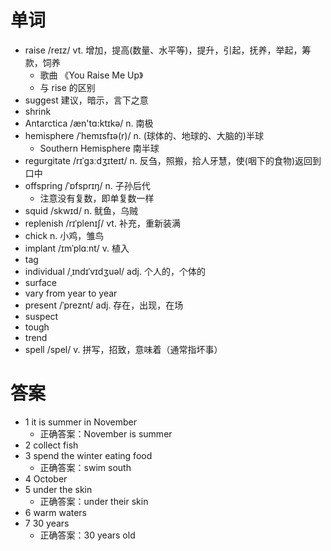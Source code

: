 # 单词
- raise /reɪz/ vt. 增加，提高(数量、水平等)，提升，引起，抚养，举起，筹款，饲养
  - 歌曲 《You Raise Me Up》
  - 与 rise 的区别
- suggest 建议，暗示，言下之意
- shrink
- Antarctica /æn'tɑ:ktɪkə/ n. 南极
- hemisphere /ˈhemɪsfɪə(r)/ n. (球体的、地球的、大脑的)半球
  - Southern Hemisphere 南半球
- regurgitate /rɪˈɡɜːdʒɪteɪt/ n. 反刍，照搬，拾人牙慧，使(咽下的食物)返回到口中
- offspring /ˈɒfsprɪŋ/ n. 子孙后代
  - 注意没有复数，即单复数一样
- squid /skwɪd/ n. 鱿鱼，乌贼
- replenish /rɪˈplenɪʃ/ vt. 补充，重新装满
- chick n. 小鸡，雏鸟
- implant /ɪmˈplɑːnt/ v. 植入
- tag
- individual /ˌɪndɪˈvɪdʒuəl/ adj. 个人的，个体的
- surface
- vary from year to year
- present /ˈpreznt/ adj. 存在，出现，在场
- suspect
- tough
- trend
- spell /spel/ v. 拼写，招致，意味着（通常指坏事）
 
  
# 答案
- 1 it is summer in November
  - 正确答案：November is summer
- 2 collect fish
- 3 spend the winter eating food
  - 正确答案：swim south
- 4 October
- 5 under the skin
  - 正确答案：under their skin
- 6 warm waters
- 7 30 years
  - 正确答案：30 years old  
